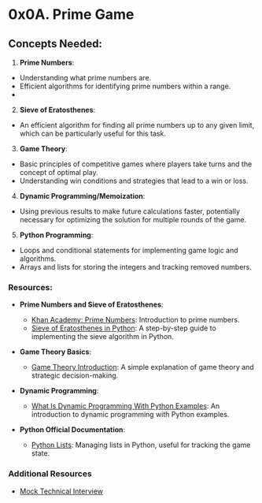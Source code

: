 # 0x0A. Prime Game
## Concepts Needed:

1. **Prime Numbers**:
- Understanding what prime numbers are.
- Efficient algorithms for identifying prime numbers within a range.
- 
2. **Sieve of Eratosthenes**:
- An efficient algorithm for finding all prime numbers up to any given limit, which can be particularly useful for this task.

3. **Game Theory**:
- Basic principles of competitive games where players take turns and the concept of optimal play.
- Understanding win conditions and strategies that lead to a win or loss.

4. **Dynamic Programming/Memoization**:
- Using previous results to make future calculations faster, potentially necessary for optimizing the solution for multiple rounds of the game.

5. **Python Programming**:
- Loops and conditional statements for implementing game logic and algorithms.
- Arrays and lists for storing the integers and tracking removed numbers.

### Resources:

- **Prime Numbers and Sieve of Eratosthenes**:

  - [Khan Academy: Prime Numbers](https://www.khanacademy.org/math/cc-fourth-grade-math/imp-factors-multiples-and-patterns/imp-prime-and-composite-numbers/v/prime-numbers): Introduction to prime numbers.
  - [Sieve of Eratosthenes in Python](https://www.geeksforgeeks.org/sieve-of-eratosthenes/): A step-by-step guide to implementing the sieve algorithm in Python.

- **Game Theory Basics**:
  - [Game Theory Introduction](https://www.investopedia.com/terms/g/gametheory.asp): A simple explanation of game theory and strategic decision-making.

- **Dynamic Programming**:
  - [What Is Dynamic Programming With Python Examples](https://skerritt.blog/dynamic-programming/): An introduction to dynamic programming with Python examples.

- **Python Official Documentation**:
  - [Python Lists](https://docs.python.org/3/tutorial/introduction.html#lists): Managing lists in Python, useful for tracking the game state.

### Additional Resources
- [Mock Technical Interview](https://www.youtube.com/watch?feature=shared&v=Jw2pniZCLi8)
